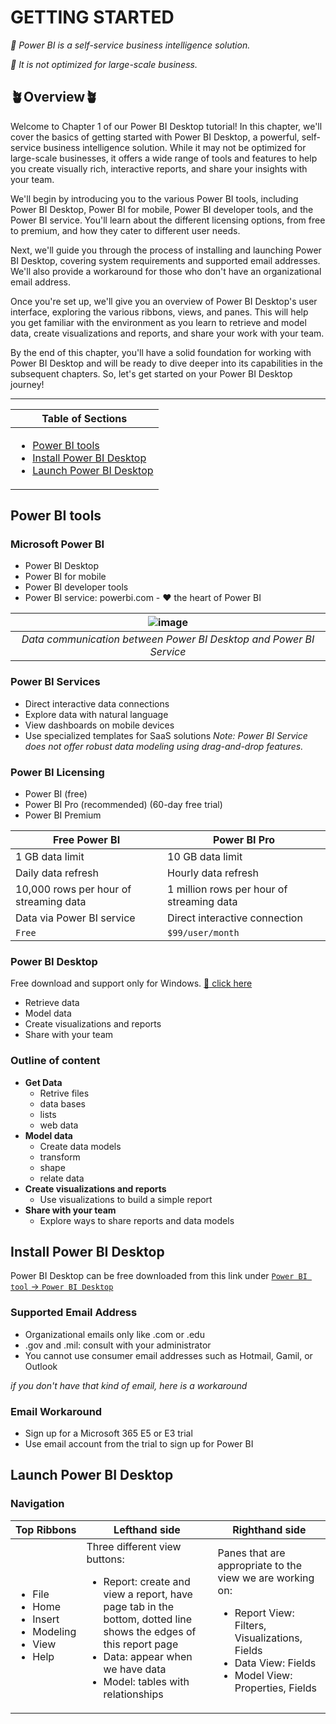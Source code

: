 # GETTING STARTED

*:fairy: Power BI is a self-service business intelligence solution.*

*:fairy: It is not optimized for large-scale business.*

## 🪴Overview🪴
Welcome to Chapter 1 of our Power BI Desktop tutorial! In this chapter, we'll cover the basics of getting started with Power BI Desktop, a powerful, self-service business intelligence solution. While it may not be optimized for large-scale businesses, it offers a wide range of tools and features to help you create visually rich, interactive reports, and share your insights with your team.

We'll begin by introducing you to the various Power BI tools, including Power BI Desktop, Power BI for mobile, Power BI developer tools, and the Power BI service. You'll learn about the different licensing options, from free to premium, and how they cater to different user needs.

Next, we'll guide you through the process of installing and launching Power BI Desktop, covering system requirements and supported email addresses. We'll also provide a workaround for those who don't have an organizational email address.

Once you're set up, we'll give you an overview of Power BI Desktop's user interface, exploring the various ribbons, views, and panes. This will help you get familiar with the environment as you learn to retrieve and model data, create visualizations and reports, and share your work with your team.

By the end of this chapter, you'll have a solid foundation for working with Power BI Desktop and will be ready to dive deeper into its capabilities in the subsequent chapters. So, let's get started on your Power BI Desktop journey!

---

|Table of Sections|
|---|
|<ul><li><a href="https://github.com/JefoGao/Resourse_Power-BI-Desktop/blob/main/Chapter01/README.md#power-bi-tools">Power BI tools</a></li><li><a href="https://github.com/JefoGao/Resourse_Power-BI-Desktop/blob/main/Chapter01/README.md#install-power-bi-desktop">Install Power BI Desktop</a></li><li><a href="https://github.com/JefoGao/Resourse_Power-BI-Desktop/blob/main/Chapter01/README.md#launch-power-bi-desktop">Launch Power BI Desktop</a></li></ul>|

## Power BI tools

### Microsoft Power BI
- Power BI Desktop
- Power BI for mobile
- Power BI developer tools
- Power BI service: powerbi.com - :heart: the heart of Power BI

| ![image](https://user-images.githubusercontent.com/19381768/224846356-3192a266-02f2-4f41-ba58-76dbf57b6186.png) |
| :--: | 
| *Data communication between Power BI Desktop and Power BI Service* |

### Power BI Services
- Direct interactive data connections
- Explore data with natural language
- View dashboards on mobile devices
- Use specialized templates for SaaS solutions
*Note: Power BI Service does not offer robust data modeling using drag-and-drop features.*

### Power BI Licensing
- Power BI (free)
- Power BI Pro (recommended) (60-day free trial)
- Power BI Premium

| Free Power BI | Power BI Pro |
| --- | --- |
| 1 GB data limit | 10 GB data limit |
| Daily data refresh | Hourly data refresh |
| 10,000 rows per hour of streaming data | 1 million rows per hour of streaming data |
| Data via Power BI service | Direct interactive connection |
| `Free` | `$99/user/month` |

### <a id="mylink"></a>Power BI Desktop
Free download and support only for Windows. [:link: click here](https://www.microsoft.com/en-us/download/details.aspx?id=58494")
- Retrieve data
- Model data
- Create visualizations and reports
- Share with your team

### Outline of content
- **Get Data**
  - Retrive files
  - data bases
  - lists
  - web data
- **Model data**
  - Create data models
  - transform
  - shape
  - relate data
- **Create visualizations and reports**
  - Use visualizations to build a simple report
- **Share with your team**
  - Explore ways to share reports and data models 

## Install Power BI Desktop

Power BI Desktop can be free downloaded from this link under [`Power BI tool` -> `Power BI Desktop`](https://github.com/HuaijiGao/Resourse_Power-BI-Desktop/blob/main/Chapter01_Getting-Started/README.md#power-bi-desktop)

### Supported Email Address
- Organizational emails only like .com or .edu
- .gov and .mil: consult with your administrator
- You cannot use consumer email addresses such as Hotmail, Gamil, or Outlook

*if you don't have that kind of email, here is a workaround*
### Email Workaround
- Sign up for a Microsoft 365 E5 or E3 trial
- Use email account from the trial to sign up for Power BI

## Launch Power BI Desktop

### Navigation
| Top Ribbons | Lefthand side | Righthand side |
| --- | --- | --- |
| <ul><li>File</li><li>Home</li><li>Insert</li><li>Modeling</li><li>View</li><li>Help</li></ul> | Three different view buttons:<ul><li>Report: create and view a report, have page tab in the bottom, dotted line shows the edges of this report page</li><li>Data: appear when we have data</li><li>Model: tables with relationships</li></ul> | Panes that are appropriate to the view we are working on:<ul><li>Report View: Filters, Visualizations, Fields</li><li>Data View: Fields</li><li>Model View: Properties, Fields</li></ul> |
